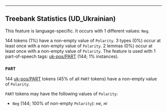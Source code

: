 

--------------------------------------------------------------------------------

## Treebank Statistics (UD_Ukrainian)

This feature is language-specific.
It occurs with 1 different values: `Neg`.

144 tokens (1%) have a non-empty value of `Polarity`.
3 types (0%) occur at least once with a non-empty value of `Polarity`.
2 lemmas (0%) occur at least once with a non-empty value of `Polarity`.
The feature is used with 1 part-of-speech tags: [uk-pos/PART]() (144; 1% instances).

### `PART`

144 [uk-pos/PART]() tokens (45% of all `PART` tokens) have a non-empty value of `Polarity`.

`PART` tokens may have the following values of `Polarity`:

* `Neg` (144; 100% of non-empty `Polarity`): <em>не, ні</em>

